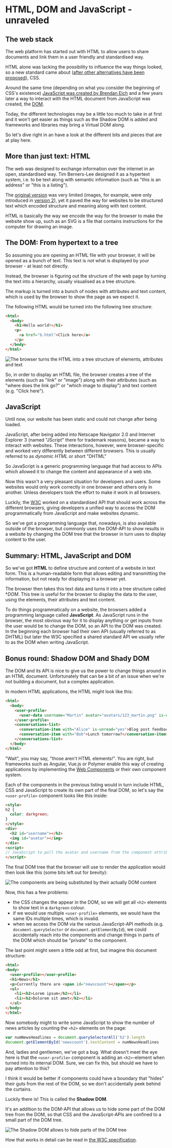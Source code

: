 <!-- HTML, DOM and JavaScript unraveled -->
# HTML, DOM and JavaScript - unraveled

## The web stack

The web platform has started out with HTML to allow users to share documents
and link them in a user friendly and standardised way.

HTML alone was lacking the possibility to influence the way things looked, so
a new standard came about ([after other alternatives have been proposed](https://eager.io/blog/the-languages-which-almost-were-css/)), CSS.

Around the same time (depending on what you consider the beginning of CSS's existence)
[JavaScript was created by Brendan Eich](https://www.w3.org/community/webed/wiki/A_Short_History_of_JavaScript)
and a few years later a way to interact with the HTML document from JavaScript was created, the [DOM](https://en.wikipedia.org/wiki/Document_Object_Model).

Today, the different technologies may be a little too much to take in at first
and it won't get easier as things such as the Shadow DOM is added and frameworks and libraries may bring a Virtual DOM along.

So let's dive right in an have a look at the different bits and pieces that are at play here.

## More than just text: HTML

The web was designed to exchange information over the internet in an open, standardised way.
Tim Berners-Lee designed it as a hypertext system, i.e. to be text along with semantic information (such as "this is an address" or "this is a listing").

The [original version](http://info.cern.ch/hypertext/WWW/MarkUp/Tags.html) was very limited (images, for example, were only introduced in [version 2](https://tools.ietf.org/html/rfc1866#section-5.10)), yet it paved the way for websites to be structured text which encoded structure and meaning along with text content.

HTML is basically the way we encode the way for the browser to make the website show up, such as an SVG is a file that contains instructions for the computer for drawing an image.

## The DOM: From hypertext to a tree

So assuming you are opening an HTML file with your browser, it will be opened as a bunch of text.
This text is not what is displayed by your browser - at least not directly.

Instead, the browser is figuring out the structure of the web page by turning the text into a hierarchy, usually visualised as a tree structure.

The markup is turned into a bunch of nodes with attributes and text content, which is used by the browser to show the page as we expect it.

The following HTML would be turned into the following tree structure:

```html
<html>
  <body>
    <h1>Hello world!</h1>
    <p>
      <a href="b.html">Click here</a>
    </p>
  </body>
</html>
```

<img src="/images/post-images/DOM.png" alt="The browser turns the HTML into a tree structure of elements, attributes and text">

So, in order to display an HTML file, the browser creates a tree of the elements (such as "link" or "image") along with their attributes (such as "where does the link go?" or "which image to display") and text content (e.g. "Click here").

## JavaScript

Until now, our website has been static and could not change after being loaded.

JavaScript, after being added into Netscape Navigator 2.0 and Internet Explorer 3 (named "JScript" there for trademark reasons),
became a way to interact with websites. These interactions, however, were browser-specific and worked very differently between different browsers. This is usually referred to as *dynamic HTML* or short "DHTML"

So JavaScript is a generic programming language that had access to APIs which allowed it to change the content and appearance of a web site.

Now this wasn't a very pleasant situation for developers and users. Some websites would only work correctly in one browser and others only in another. Unless developers took the effort to make it work in all browsers.

Luckily, the [W3C](https://w3.org) worked on a standardised API that should work across the different browsers, giving developers a unified way to access the DOM programmatically from JavaScript and make websites dynamic.

So we've got a programming language that, nowadays, is also available outside of the browser, but commonly uses the DOM-API to show results in a website by changing the DOM tree that the browser in turn uses to display content to the user.

## Summary: HTML, JavaScript and DOM

So we've got **HTML** to define structure and content of a website in text form.
This is a human-readable form that allows editing and transmitting the information, but not ready for displaying in a browser yet.

The browser then takes this text data and turns it into a tree structure called **DOM*.
This tree is useful for the browser to display the data to the user, using the elements, their attributes and text content.

To do things programmatically on a website, the browsers added a programming language called **JavaScript**.
As JavaScript runs in the browser, the most obvious way for it to display anything or get inputs from the user would be to change the DOM, so an API to the DOM was created. In the beginning each browser had their own API (usually referred to as DHTML) but later the W3C specified a shared standard API we usually refer to as the DOM when writing JavaScript.

## Bonus round: Shadow DOM and Shady DOM

The DOM and its API is nice to give us the power to change things around in an HTML document.
Unfortunately that can be a bit of an issue when we're not building a document, but a complex application.

In modern HTML applications, the HTML might look like this:

```html
<html>
  <body>
    <user-profile>
      <user-data username="Martin" avatar="avatars/123_martin.png" is-online="yes"></user-data>
    </user-profile>
    <conversations-list>
      <conversation-item with="Alice" is-unread="yes">Blog post feedback</conversation-item>
      <conversation-item with="Bob">Lunch tomorrow?</conversation-item>
    </conversations-list>
  </body>
</html>
```

"Wait", you may say, "those aren't HTML elements!". You are right, but frameworks such as Angular, Vue.js or Polymer enable this way of creating applications by implementing the [Web Components](http://w3c.github.io/webcomponents/explainer/) or their own component system.

Each of the components in the previous listing would in turn include HTML, CSS and JavaScript to create its own part of the final DOM, so let's say the `<user-profile>` component looks like this inside:

```html
<style>
h2 {
  color: darkgreen;
}
</style>
<div>
  <h2 id="username"></h2>
  <img id="avatar"></img>
</div>
<script>
// JavaScript to pull the avatar and username from the component attributes into this part of the DOM.
</script>
```

The final DOM tree that the browser will use to render the application would then look like this (some bits left out for brevity):

<img src="/images/post-images/DOM2.png" alt="The components are being substituted by their actually DOM content">

Now, this has a few problems:

* the CSS changes the appear in the DOM, so we will get all `<h2>` elements to show text in a `darkgreen` colour.
* if we would use multiple `<user-profile>` elements, we would have the same IDs multiple times, which is invalid.
* when we access the DOM via the various JavaScript-API methods (e.g. `document.querySelector` or `document.getElementById`), we could accidentally reach into the components and change things in parts of the DOM which should be "private" to the component.

The last point might seem a little odd at first, but imagine this document structure:

```html
<html>
<body>
  <user-profile></user-profile>
  <h1>News</h1>
  <p>Currently there are <span id="newscount"></span></p>
  <ul>
    <li><h2>Lorem ipsum</h2></li>
    <li><h2>Dolorem sit amet</h2></li>
  </ul>
</body>
</html>
```

Now somebody might to write some JavaScript to show the number of news articles by counting the `<h2>` elements on the page:

```javascript
var numNewsHeadlines = document.querySelectorAll('h2').length
document.getElementById('newscount').textContent = numNewsHeadlines
```

And, ladies and gentlemen, we've got a bug.
What doesn't meet the eye here is that the `<user-profile>` component is adding an `<h2>`-element when turned into its internal DOM. Sure, we can fix this, but should we have to pay attention to this?

I think it would be better if components could have a boundary that "hides" their guts from the rest of the DOM, so we don't accidentally peek behind the curtains.

Luckily there is! This is called the **Shadow DOM**.

It's an addition to the DOM-API that allows us to hide some part of the DOM tree from the DOM, so that CSS and the JavaScript-APIs are confined to a small part of the DOM tree.

<img src="/images/post-images/ShadowDOM.png" alt="The Shadow DOM allows to hide parts of the DOM tree">

How that works in detail can be read in [the W3C specification](https://w3c.github.io/webcomponents/spec/shadow/).
